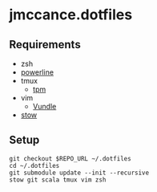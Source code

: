 jmccance.dotfiles
=================

## Requirements

- zsh
- [powerline](https://github.com/powerline/powerline)
- tmux
  - [tpm](https://github.com/tmux-plugins/tpm)
- vim
  - [Vundle](https://github.com/VundleVim/Vundle.vim)
- [stow](https://www.gnu.org/software/stow/)

## Setup

```
git checkout $REPO_URL ~/.dotfiles
cd ~/.dotfiles
git submodule update --init --recursive
stow git scala tmux vim zsh
```

